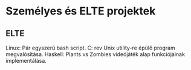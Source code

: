 # Személyes és ELTE projektek

## ELTE

Linux: Pár egyszerű bash script.
C: rev Unix utility-re épülő program megvalósítása.
Haskell: Plants vs Zombies videójáték alap funkciójainak implementálása.
